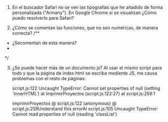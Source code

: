 1. En el buscador Safari no se ven las tipografías que he añadido de forma personalizada ("Armany"). En Google Chrome si se visualizan ¿Cómo puedo resolverlo para Safari?

2. ¿Cómo se comentan las funciones, que no son numéricas, de manera correcta?
/**
* ¿Secomentan de esta manera?
*
*/

3. ¿Se puede hacer más de un documento js? 
Al usar el mismo script para todo y que la página de index.html se escriba mediente JS, me causa problemas con el resto de páginas:

    script.js:122 Uncaught TypeError: Cannot set properties of null (setting 'innerHTML')
        at imprimirProyectos (script.js:122:27)
        at script.js:259:1
        
    imprimirProyectos @ script.js:122
    (anonymous) @ script.js:259Understand this errorAI
    script.js:105 Uncaught TypeError: Cannot read properties of null (reading 'classList')